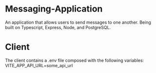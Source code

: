 # Messaging-Application

An application that allows users to send messages to one another. Being built on Typescript, Express, Node, and PostgreSQL.

# Client

The client contains a .env file composed with the following variables:
VITE_APP_API_URL=some_api_url

